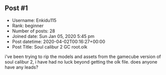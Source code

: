 ## Post #1
- Username: Enkidu115
- Rank: beginner
- Number of posts: 28
- Joined date: Sun Jan 05, 2020 5:45 pm
- Post datetime: 2020-04-02T00:16:27+00:00
- Post Title: Soul calibur 2 GC root.olk

i've been trying to rip the models and assets from the gamecube version of soul calibur 2, i have had no luck beyond getting the olk file. does anyone have any leads?
